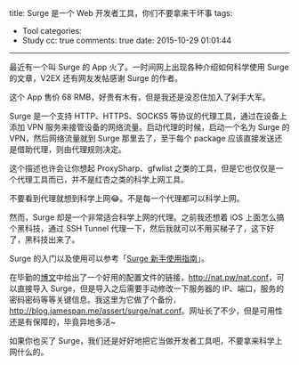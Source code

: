 title: Surge 是一个 Web 开发者工具，你们不要拿来干坏事
tags:
  - Tool
categories:
  - Study
cc: true
comments: true
date: 2015-10-29 01:01:44
---

最近有一个叫 Surge 的 App 火了。一时间网上出现各种介绍如何科学使用 Surge 的文章，V2EX 还有网友发帖感谢 Surge 的作者。

这个 App 售价 68 RMB，好贵有木有，但是我还是没忍住加入了剁手大军。

<!-- more -->

Surge 是一个支持 HTTP、HTTPS、SOCKS5 等协议的代理工具，通过在设备上添加 VPN 服务来接管设备的网络流量。启动代理的时候，启动一个名为 Surge 的 VPN，然后网络流量就到 Surge 那里去了，至于每个 package 应该直接发送还是借助代理，则由代理规则决定。

这个描述也许会让你想起 ProxySharp、gfwlist 之类的工具，但是它也仅仅是一个代理工具而已，并不是红杏之类的科学上网工具。

不要看到代理就想到科学上网😂。不是每一个代理都可以科学上网。

然而，Surge 却是一个非常适合科学上网的代理。之前我还想着 iOS 上面怎么搞个黑科技，通过 SSH Tunnel 代理一下，然后我就可以不用买梯子了，这下好了，黑科技出来了。


Surge 的入门以及使用可以参考「[Surge 新手使用指南][1]」。

在毕勤的[博文][2]中给出了一个好用的配置文件的链接，<http://nat.pw/nat.conf>，可以直接导入 Surge，但是导入之后需要手动修改一下服务器的 IP、端口，服务的密码密码等等关键信息。我这里为它做了个备份，<http://blog.jamespan.me/assert/surge/nat.conf>。网址长了不少，但是可用性还是有保障的，毕竟异地多活~

如果你也买了 Surge，我们还是好好地把它当做开发者工具吧，不要拿来科学上网什么的。

[1]: https://medium.com/@scomper/surge-配置文件-a1533c10e80b#.r4987iufv
[2]: https://www.lifetyper.com/2015/10/shadowsocks_conf_for_surge_on_ios.html

